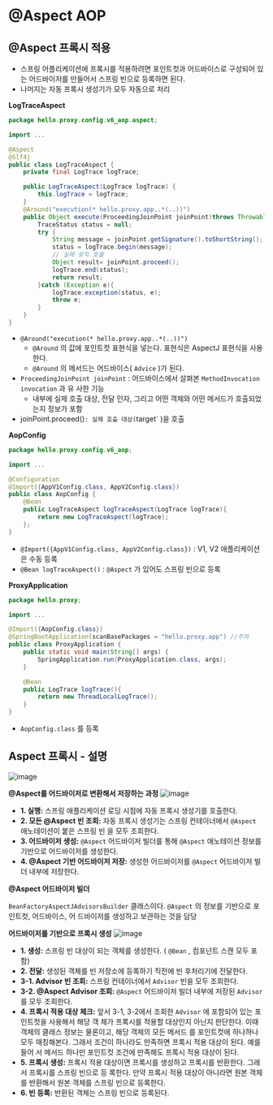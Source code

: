 # @Aspect AOP

## @Aspect 프록시 적용
- 스프링 어플리케이션에 프록시를 적용하려면 포인트컷과 어드바이스로 구성되어 있는 어드바이저를 만들어서 스프링 빈으로 등록하면 된다.
- 나머지는 자동 프록시 생성기가 모두 자동으로 처리

**LogTraceAspect**
```java
package hello.proxy.config.v6_aop.aspect;

import ...

@Aspect
@Slf4j
public class LogTraceAspect {
    private final LogTrace logTrace;

    public LogTraceAspect(LogTrace logTrace) {
        this.logTrace = logTrace;
    }
    @Around("execution(* hello.proxy.app..*(..))")
    public Object execute(ProceedingJoinPoint joinPoint)throws Throwable{
        TraceStatus status = null;
        try {
            String message = joinPoint.getSignature().toShortString();
            status = logTrace.begin(message);
            // 실제 로직 호출
            Object result= joinPoint.proceed();
            logTrace.end(status);
            return result;
        }catch (Exception e){
            logTrace.exception(status, e);
            throw e;
        }
    }
}
```
- `@Around("execution(* hello.proxy.app..*(..))")`
  - `@Around` 의 값에 포인트컷 표현식을 넣는다. 표현식은 AspectJ 표현식을 사용한다.
  - `@Around` 의 메서드는 어드바이스( `Advice` )가 된다.
- `ProceedingJoinPoint joinPoint` : 어드바이스에서 살펴본 `MethodInvocation invocation` 과 유 사한 기능
  - 내부에 실제 호출 대상, 전달 인자, 그리고 어떤 객체와 어떤 메서드가 호출되었는지 정보가 포함
- joinPoint.proceed()` : 실제 호출 대상( `target` )을 호출

**AopConfig**
```java
package hello.proxy.config.v6_aop;

import ...

@Configuration
@Import({AppV1Config.class, AppV2Config.class})
public class AopConfig {
    @Bean
    public LogTraceAspect logTraceAspect(LogTrace logTrace){
        return new LogTraceAspect(logTrace);
    };
}
```
- `@Import({AppV1Config.class, AppV2Config.class})` : V1, V2 애플리케이션은 수동 등록
- `@Bean logTraceAspect()` : `@Aspect` 가 있어도 스프링 빈으로 등록


**ProxyApplication**
```java
package hello.proxy;

import ...

@Import({AopConfig.class})
@SpringBootApplication(scanBasePackages = "hello.proxy.app") //주의
public class ProxyApplication {
	public static void main(String[] args) {
		SpringApplication.run(ProxyApplication.class, args);
	}

	@Bean
	public LogTrace logTrace(){
		return new ThreadLocalLogTrace();
	}
}
```
- `AopConfig.class` 를 등록

## Aspect 프록시 - 설명
![image](https://github.com/user-attachments/assets/f7531832-b009-4988-a426-82acdfc5fba9)

**@Aspect를 어드바이저로 변환해서 저장하는 과정**
![image](https://github.com/user-attachments/assets/6c8d5188-5149-4dd1-9114-5b622f1d8b69)
- **1. 실행:** 스프링 애플리케이션 로딩 시점에 자동 프록시 생성기를 호출한다.
- **2. 모든 @Aspect 빈 조회:** 자동 프록시 생성기는 스프링 컨테이너에서 `@Aspect` 애노테이션이 붙은 스프링 빈 을 모두 조회한다.
- **3. 어드바이저 생성:** `@Aspect` 어드바이저 빌더를 통해 `@Aspect` 애노테이션 정보를 기반으로 어드바이저를 생성한다.
- **4. @Aspect 기반 어드바이저 저장:** 생성한 어드바이저를 `@Aspect` 어드바이저 빌더 내부에 저장한다.

**@Aspect 어드바이저 빌더**

`BeanFactoryAspectJAdvisorsBuilder` 클래스이다. `@Aspect` 의 정보를 기반으로 포인트컷, 어드바이스, 어
드바이저를 생성하고 보관하는 것을 담당

**어드바이저를 기반으로 프록시 생성**
![image](https://github.com/user-attachments/assets/e3009b29-7e27-4069-a78c-26c3f6762931)
- **1. 생성:** 스프링 빈 대상이 되는 객체를 생성한다. ( `@Bean` , 컴포넌트 스캔 모두 포함)
- **2. 전달:** 생성된 객체를 빈 저장소에 등록하기 직전에 빈 후처리기에 전달한다.
- **3-1. Advisor 빈 조회:** 스프링 컨테이너에서 `Advisor` 빈을 모두 조회한다.
- **3-2. @Aspect Advisor 조회:** `@Aspect` 어드바이저 빌더 내부에 저장된 `Advisor` 를 모두 조회한다.
- **4. 프록시 적용 대상 체크:** 앞서 3-1, 3-2에서 조회한 `Advisor` 에 포함되어 있는 포인트컷을 사용해서 해당 객 체가 프록시를 적용할 대상인지 아닌지 판단한다. 이때 객체의 클래스 정보는 물론이고, 해당 객체의 모든 메서드 를 포인트컷에 하나하나 모두 매칭해본다. 그래서 조건이 하나라도 만족하면 프록시 적용 대상이 된다. 예를 들어 서 메서드 하나만 포인트컷 조건에 만족해도 프록시 적용 대상이 된다.
- **5. 프록시 생성:** 프록시 적용 대상이면 프록시를 생성하고 프록시를 반환한다. 그래서 프록시를 스프링 빈으로 등 록한다. 만약 프록시 적용 대상이 아니라면 원본 객체를 반환해서 원본 객체를 스프링 빈으로 등록한다.
- **6. 빈 등록:** 반환된 객체는 스프링 빈으로 등록된다.
  
